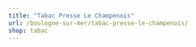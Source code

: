 ```yaml
---
title: "Tabac Presse Le Champenois"
url: /boulogne-sur-mer/tabac-presse-le-champenois/
shop: tabac
---
```

